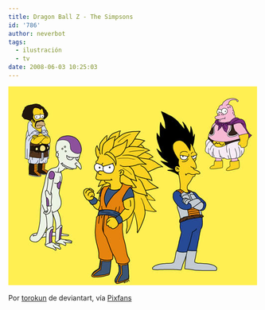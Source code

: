 ```yaml
---
title: Dragon Ball Z - The Simpsons
id: '786'
author: neverbot
tags:
  - ilustración
  - tv
date: 2008-06-03 10:25:03
---
```


[![Dragon Ball Z - The Simpsons](./dragon-ball-z-the-simpsons/simpsons_dragon_ball_z.jpg "The Simpsons - Dragon Ball Z")](http://torokun.deviantart.com/art/Simpsons-Z-55977159 "Dragon Ball Z - The Simpsons")

Por [torokun](http://torokun.deviantart.com/) de deviantart, vía [Pixfans](http://www.pixfans.com/dragon-ball-z-protagonizado-por-los-simpsons/)